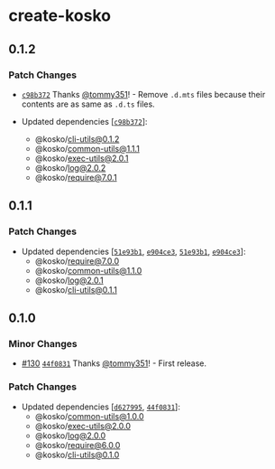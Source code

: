 # create-kosko

## 0.1.2

### Patch Changes

- [`c98b372`](https://github.com/tommy351/kosko/commit/c98b372430983a66c4a78e9358ac26c2cd342718) Thanks [@tommy351](https://github.com/tommy351)! - Remove `.d.mts` files because their contents are as same as `.d.ts` files.

- Updated dependencies [[`c98b372`](https://github.com/tommy351/kosko/commit/c98b372430983a66c4a78e9358ac26c2cd342718)]:
  - @kosko/cli-utils@0.1.2
  - @kosko/common-utils@1.1.1
  - @kosko/exec-utils@2.0.1
  - @kosko/log@2.0.2
  - @kosko/require@7.0.1

## 0.1.1

### Patch Changes

- Updated dependencies [[`51e93b1`](https://github.com/tommy351/kosko/commit/51e93b134a0f1bf4e05e5d7b9684f1e1cf068edb), [`e904ce3`](https://github.com/tommy351/kosko/commit/e904ce313295d4737ed9bf0d711c26c53f63fd88), [`51e93b1`](https://github.com/tommy351/kosko/commit/51e93b134a0f1bf4e05e5d7b9684f1e1cf068edb), [`e904ce3`](https://github.com/tommy351/kosko/commit/e904ce313295d4737ed9bf0d711c26c53f63fd88)]:
  - @kosko/require@7.0.0
  - @kosko/common-utils@1.1.0
  - @kosko/log@2.0.1
  - @kosko/cli-utils@0.1.1

## 0.1.0

### Minor Changes

- [#130](https://github.com/tommy351/kosko/pull/130) [`44f0831`](https://github.com/tommy351/kosko/commit/44f0831554a86e9653061a614a70dd75ae6217f3) Thanks [@tommy351](https://github.com/tommy351)! - First release.

### Patch Changes

- Updated dependencies [[`d627995`](https://github.com/tommy351/kosko/commit/d62799577863ec561978a1ce430be38e0c5dbb9d), [`44f0831`](https://github.com/tommy351/kosko/commit/44f0831554a86e9653061a614a70dd75ae6217f3)]:
  - @kosko/common-utils@1.0.0
  - @kosko/exec-utils@2.0.0
  - @kosko/log@2.0.0
  - @kosko/require@6.0.0
  - @kosko/cli-utils@0.1.0
